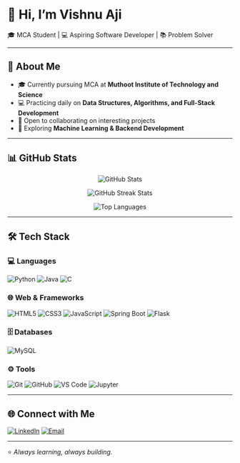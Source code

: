 # 👋 Hi, I’m Vishnu Aji  

🎓 MCA Student | 💻 Aspiring Software Developer | 📚 Problem Solver  

---

## 🚀 About Me
- 🎓 Currently pursuing MCA at **Muthoot Institute of Technology and Science**  
- 💻 Practicing daily on **Data Structures, Algorithms, and Full-Stack Development**  
- 🤝 Open to collaborating on interesting projects  
- 🌱 Exploring **Machine Learning & Backend Development**  

---

## 📊 GitHub Stats
<p align="center">
  <img src="https://github-readme-stats.vercel.app/api?username=VISHNUAJI2002&show_icons=true&theme=radical" alt="GitHub Stats" />
</p>

<p align="center">
  <img src="https://github-readme-streak-stats.herokuapp.com/?user=VISHNUAJI2002&theme=radical" alt="GitHub Streak Stats" />
</p>

<p align="center">
  <img src="https://github-readme-stats.vercel.app/api/top-langs/?username=VISHNUAJI2002&layout=compact&theme=radical" alt="Top Languages" />
</p>

---

## 🛠️ Tech Stack
### 💻 Languages
![Python](https://img.shields.io/badge/Python-3776AB?style=for-the-badge&logo=python&logoColor=white)
![Java](https://img.shields.io/badge/Java-007396?style=for-the-badge&logo=java&logoColor=white)
![C](https://img.shields.io/badge/C-00599C?style=for-the-badge&logo=c&logoColor=white)

### 🌐 Web & Frameworks
![HTML5](https://img.shields.io/badge/HTML5-E34F26?style=for-the-badge&logo=html5&logoColor=white)
![CSS3](https://img.shields.io/badge/CSS3-1572B6?style=for-the-badge&logo=css3&logoColor=white)
![JavaScript](https://img.shields.io/badge/JavaScript-F7DF1E?style=for-the-badge&logo=javascript&logoColor=black)
![Spring Boot](https://img.shields.io/badge/Spring%20Boot-6DB33F?style=for-the-badge&logo=springboot&logoColor=white)
![Flask](https://img.shields.io/badge/Flask-000000?style=for-the-badge&logo=flask&logoColor=white)

### 🗄️ Databases
![MySQL](https://img.shields.io/badge/MySQL-4479A1?style=for-the-badge&logo=mysql&logoColor=white)

### ⚙️ Tools
![Git](https://img.shields.io/badge/Git-F05032?style=for-the-badge&logo=git&logoColor=white)
![GitHub](https://img.shields.io/badge/GitHub-181717?style=for-the-badge&logo=github&logoColor=white)
![VS Code](https://img.shields.io/badge/VS%20Code-0078D4?style=for-the-badge&logo=visual-studio-code&logoColor=white)
![Jupyter](https://img.shields.io/badge/Jupyter-F37626?style=for-the-badge&logo=jupyter&logoColor=white)

---

## 🌐 Connect with Me
[![LinkedIn](https://img.shields.io/badge/LinkedIn-0A66C2?style=for-the-badge&logo=linkedin&logoColor=white)](https://linkedin.com/in/vishnu-aji-9631082a1/)
[![Email](https://img.shields.io/badge/Email-D14836?style=for-the-badge&logo=gmail&logoColor=white)](mailto:vishnuaji2002@gmail.com)

---

⭐ *Always learning, always building.*
